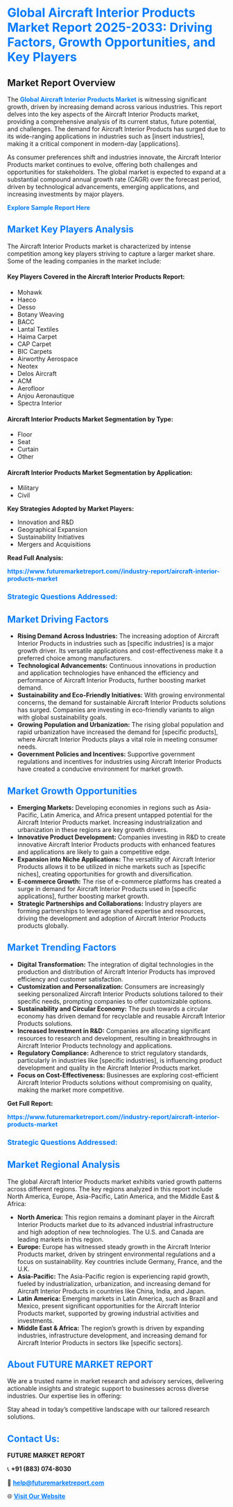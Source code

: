 <h1 style="color: #007BFF;">Global Aircraft Interior Products Market Report 2025-2033: Driving Factors, Growth Opportunities, and Key Players</h1>

<section id="overview">
<h2>Market Report Overview</h2>
<p>The <a href="https://www.futuremarketreport.com//industry-report/aircraft-interior-products-market" style="color: #007BFF; text-decoration: none;"><strong>Global Aircraft Interior Products Market</strong></a> is witnessing significant growth, driven by increasing demand across various industries. This report delves into the key aspects of the Aircraft Interior Products market, providing a comprehensive analysis of its current status, future potential, and challenges. The demand for Aircraft Interior Products has surged due to its wide-ranging applications in industries such as [insert industries], making it a critical component in modern-day [applications].</p>
<p>As consumer preferences shift and industries innovate, the Aircraft Interior Products market continues to evolve, offering both challenges and opportunities for stakeholders. The global market is expected to expand at a substantial compound annual growth rate (CAGR) over the forecast period, driven by technological advancements, emerging applications, and increasing investments by major players.</p>
</section>

<section id="overview">
<p><a href="https://www.futuremarketreport.com//request-sample/reportId=46071" style="color: #007BFF; text-decoration: none;"><strong>Explore Sample Report Here</strong></a></p>
</section>

<section id="key-players">
<h2 style="color: #007BFF;">Market Key Players Analysis</h2>
<p>The Aircraft Interior Products market is characterized by intense competition among key players striving to capture a larger market share. Some of the leading companies in the market include:</p>
<h4>Key Players Covered in the Aircraft Interior Products Report:</h4>
<ul><li>Mohawk</li><li>Haeco</li><li>Desso</li><li>Botany Weaving</li><li>BACC</li><li>Lantal Textiles</li><li>Haima Carpet</li><li>CAP Carpet</li><li>BIC Carpets</li><li>Airworthy Aerospace</li><li>Neotex</li><li>Delos Aircraft</li><li>ACM</li><li>Aerofloor</li><li>Anjou Aeronautique</li><li>Spectra Interior</li></ul>
<h4>Aircraft Interior Products Market Segmentation by Type:</h4>
<ul><li>Floor</li><li>Seat</li><li>Curtain</li><li>Other</li></ul>

<h4>Aircraft Interior Products Market Segmentation by Application:</h4>
<ul><li>Military</li><li>Civil</li></ul>
<p><strong>Key Strategies Adopted by Market Players:</strong></p>
<ul>
<li>Innovation and R&D</li>
<li>Geographical Expansion</li>
<li>Sustainability Initiatives</li>
<li>Mergers and Acquisitions</li>
</ul>
</section>

<section>
<p><strong>Read Full Analysis: </strong></p><a href="https://www.futuremarketreport.com//industry-report/aircraft-interior-products-market" style="color: #007BFF; text-decoration: none;"><strong>https://www.futuremarketreport.com//industry-report/aircraft-interior-products-market</strong></a>
<h3 style="color: #007BFF;">Strategic Questions Addressed:</h3>
</section>

<section id="driving-factors">
<h2 style="color: #007BFF;">Market Driving Factors</h2>
<ul>
<li><strong>Rising Demand Across Industries:</strong> The increasing adoption of Aircraft Interior Products in industries such as [specific industries] is a major growth driver. Its versatile applications and cost-effectiveness make it a preferred choice among manufacturers.</li>
<li><strong>Technological Advancements:</strong> Continuous innovations in production and application technologies have enhanced the efficiency and performance of Aircraft Interior Products, further boosting market demand.</li>
<li><strong>Sustainability and Eco-Friendly Initiatives:</strong> With growing environmental concerns, the demand for sustainable Aircraft Interior Products solutions has surged. Companies are investing in eco-friendly variants to align with global sustainability goals.</li>
<li><strong>Growing Population and Urbanization:</strong> The rising global population and rapid urbanization have increased the demand for [specific products], where Aircraft Interior Products plays a vital role in meeting consumer needs.</li>
<li><strong>Government Policies and Incentives:</strong> Supportive government regulations and incentives for industries using Aircraft Interior Products have created a conducive environment for market growth.</li>
</ul>
</section>

<section id="growth-opportunities">
<h2 style="color: #007BFF;">Market Growth Opportunities</h2>
<ul>
<li><strong>Emerging Markets:</strong> Developing economies in regions such as Asia-Pacific, Latin America, and Africa present untapped potential for the Aircraft Interior Products market. Increasing industrialization and urbanization in these regions are key growth drivers.</li>
<li><strong>Innovative Product Development:</strong> Companies investing in R&D to create innovative Aircraft Interior Products products with enhanced features and applications are likely to gain a competitive edge.</li>
<li><strong>Expansion into Niche Applications:</strong> The versatility of Aircraft Interior Products allows it to be utilized in niche markets such as [specific niches], creating opportunities for growth and diversification.</li>
<li><strong>E-commerce Growth:</strong> The rise of e-commerce platforms has created a surge in demand for Aircraft Interior Products used in [specific applications], further boosting market growth.</li>
<li><strong>Strategic Partnerships and Collaborations:</strong> Industry players are forming partnerships to leverage shared expertise and resources, driving the development and adoption of Aircraft Interior Products products globally.</li>
</ul>
</section>

<section id="trending-factors">
<h2 style="color: #007BFF;">Market Trending Factors</h2>
<ul>
<li><strong>Digital Transformation:</strong> The integration of digital technologies in the production and distribution of Aircraft Interior Products has improved efficiency and customer satisfaction.</li>
<li><strong>Customization and Personalization:</strong> Consumers are increasingly seeking personalized Aircraft Interior Products solutions tailored to their specific needs, prompting companies to offer customizable options.</li>
<li><strong>Sustainability and Circular Economy:</strong> The push towards a circular economy has driven demand for recyclable and reusable Aircraft Interior Products solutions.</li>
<li><strong>Increased Investment in R&D:</strong> Companies are allocating significant resources to research and development, resulting in breakthroughs in Aircraft Interior Products technology and applications.</li>
<li><strong>Regulatory Compliance:</strong> Adherence to strict regulatory standards, particularly in industries like [specific industries], is influencing product development and quality in the Aircraft Interior Products market.</li>
<li><strong>Focus on Cost-Effectiveness:</strong> Businesses are exploring cost-efficient Aircraft Interior Products solutions without compromising on quality, making the market more competitive.</li>
</ul>
</section>

<section>
<p><strong>Get Full Report: </strong></p><a href="https://www.futuremarketreport.com//industry-report/aircraft-interior-products-market" style="color: #007BFF; text-decoration: none;"><strong>https://www.futuremarketreport.com//industry-report/aircraft-interior-products-market</strong></a>
<h3 style="color: #007BFF;">Strategic Questions Addressed:</h3>
</section>


<section id="regional-analysis">
<h2 style="color: #007BFF;">Market Regional Analysis</h2>
<p>The global Aircraft Interior Products market exhibits varied growth patterns across different regions. The key regions analyzed in this report include North America, Europe, Asia-Pacific, Latin America, and the Middle East & Africa:</p>
<ul>
<li><strong>North America:</strong> This region remains a dominant player in the Aircraft Interior Products market due to its advanced industrial infrastructure and high adoption of new technologies. The U.S. and Canada are leading markets in this region.</li>
<li><strong>Europe:</strong> Europe has witnessed steady growth in the Aircraft Interior Products market, driven by stringent environmental regulations and a focus on sustainability. Key countries include Germany, France, and the U.K.</li>
<li><strong>Asia-Pacific:</strong> The Asia-Pacific region is experiencing rapid growth, fueled by industrialization, urbanization, and increasing demand for Aircraft Interior Products in countries like China, India, and Japan.</li>
<li><strong>Latin America:</strong> Emerging markets in Latin America, such as Brazil and Mexico, present significant opportunities for the Aircraft Interior Products market, supported by growing industrial activities and investments.</li>
<li><strong>Middle East & Africa:</strong> The region’s growth is driven by expanding industries, infrastructure development, and increasing demand for Aircraft Interior Products in sectors like [specific sectors].</li>
</ul>
</section>

<footer>
<h2 style="color: #007BFF;">About FUTURE MARKET REPORT</h2>
<p>We are a trusted name in market research and advisory services, delivering actionable insights and strategic support to businesses across diverse industries. Our expertise lies in offering:</p>

<p>Stay ahead in today’s competitive landscape with our tailored research solutions.</p>

<h2 style="color: #007BFF;">Contact Us:</h2>
<p><strong>FUTURE MARKET REPORT</strong></p>
<p>📞 <strong>+91 (883) 074-8030</strong></p>
<p>📧 <strong><a href="mailto:help@futuremarketreport.com" style="color: #007BFF;">help@futuremarketreport.com</a></strong></p>
<p>🌐 <strong><a href="https://www.futuremarketreport.com/" style="color: #007BFF;">Visit Our Website</a></strong></p>
</footer>
